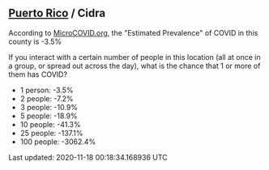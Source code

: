 
## [Puerto Rico](/united-states/puerto-rico) / Cidra

According to [MicroCOVID.org](http://microcovid.org),
the "Estimated Prevalence" of COVID in this county is -3.5%

If you interact with a certain number of people in this location
(all at once in a group, or spread out across the day), what is the chance that
1 or more of them has COVID?

- 1 person: -3.5%
- 2 people: -7.2%
- 3 people: -10.9%
- 5 people: -18.9%
- 10 people: -41.3%
- 25 people: -137.1%
- 100 people: -3062.4%

Last updated: 2020-11-18 00:18:34.168936 UTC
